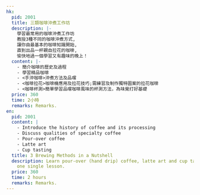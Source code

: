 ```yaml
---
hk:
  pid: 2001
  title: 三類咖啡沖煮工作坊
  description: |-
    學習最常用的咖啡沖煮工作坊
    教授3種不同的咖啡沖煮方式,
    讓你由最基本的咖啡知識開始,
    直到出品一杯親自拉花的咖啡,
    愉快地過一個學習又有趣味的晚上！
  content: |-
    - 簡介咖啡的歷史及過程
    - 學習精品咖啡
    - <手沖咖啡>沖煮方法及品嚐
    - <咖啡拉花>咖啡機應用及拉花技巧;需練習及制作獨特圖案的拉花咖啡
    - <咖啡杯測>簡單學習品嚐咖啡風味的杯測方法，為味覺打好基礎
  price: 360
  time: 2小時
  remarks: Remarks.
en:
  pid: 2001
  content: |
    - Introduce the history of coffee and its processing
    - Discuss qualities of specialty coffee
    - Pour-over coffee
    - Latte art
    - Cup tasting
  title: 3 Brewing Methods in a Nutshell
  description: Learn pour-over (hand drip) coffee, latte art and cup tasting in
    one single lesson.
  price: 360
  time: 2 hours
  remarks: Remarks.
---
```

